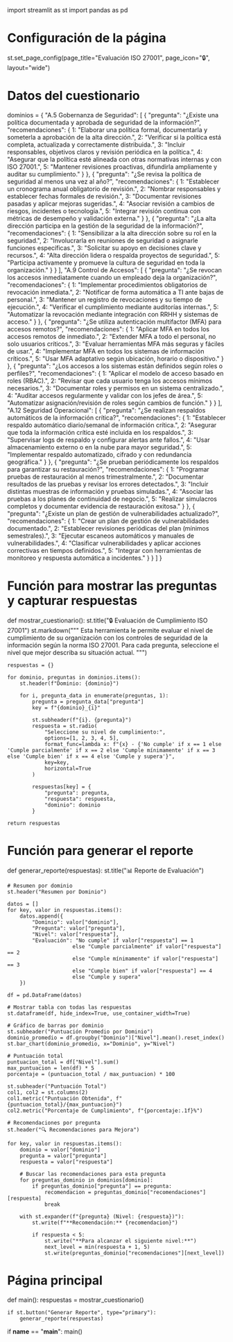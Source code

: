 import streamlit as st
import pandas as pd

# Configuración de la página
st.set_page_config(page_title="Evaluación ISO 27001", page_icon="🔒", layout="wide")

# Datos del cuestionario
dominios = {
    "A.5 Gobernanza de Seguridad": [
        {
            "pregunta": "¿Existe una política documentada y aprobada de seguridad de la información?",
            "recomendaciones": {
                1: "Elaborar una política formal, documentarla y someterla a aprobación de la alta dirección.",
                2: "Verificar si la política está completa, actualizada y correctamente distribuida.",
                3: "Incluir responsables, objetivos claros y revisión periódica en la política.",
                4: "Asegurar que la política esté alineada con otras normativas internas y con ISO 27001.",
                5: "Mantener revisiones proactivas, difundirla ampliamente y auditar su cumplimiento."
            }
        },
        {
            "pregunta": "¿Se revisa la política de seguridad al menos una vez al año?",
            "recomendaciones": {
                1: "Establecer un cronograma anual obligatorio de revisión.",
                2: "Nombrar responsables y establecer fechas formales de revisión.",
                3: "Documentar revisiones pasadas y aplicar mejoras sugeridas.",
                4: "Asociar revisión a cambios de riesgos, incidentes o tecnología.",
                5: "Integrar revisión continua con métricas de desempeño y validación externa."
            }
        },
        {
            "pregunta": "¿La alta dirección participa en la gestión de la seguridad de la información?",
            "recomendaciones": {
                1: "Sensibilizar a la alta dirección sobre su rol en la seguridad.",
                2: "Involucrarla en reuniones de seguridad o asignarle funciones específicas.",
                3: "Solicitar su apoyo en decisiones clave y recursos.",
                4: "Alta dirección lidera o respalda proyectos de seguridad.",
                5: "Participa activamente y promueve la cultura de seguridad en toda la organización."
            }
        }
    ],
    "A.9 Control de Accesos": [
        {
            "pregunta": "¿Se revocan los accesos inmediatamente cuando un empleado deja la organización?",
            "recomendaciones": {
                1: "Implementar procedimientos obligatorios de revocación inmediata.",
                2: "Notificar de forma automática a TI ante bajas de personal.",
                3: "Mantener un registro de revocaciones y su tiempo de ejecución.",
                4: "Verificar el cumplimiento mediante auditorías internas.",
                5: "Automatizar la revocación mediante integración con RRHH y sistemas de acceso."
            }
        },
        {
            "pregunta": "¿Se utiliza autenticación multifactor (MFA) para accesos remotos?",
            "recomendaciones": {
                1: "Aplicar MFA en todos los accesos remotos de inmediato.",
                2: "Extender MFA a todo el personal, no solo usuarios críticos.",
                3: "Evaluar herramientas MFA más seguras y fáciles de usar.",
                4: "Implementar MFA en todos los sistemas de información críticos.",
                5: "Usar MFA adaptativo según ubicación, horario o dispositivo."
            }
        },
        {
            "pregunta": "¿Los accesos a los sistemas están definidos según roles o perfiles?",
            "recomendaciones": {
                1: "Aplicar el modelo de acceso basado en roles (RBAC).",
                2: "Revisar que cada usuario tenga los accesos mínimos necesarios.",
                3: "Documentar roles y permisos en un sistema centralizado.",
                4: "Auditar accesos regularmente y validar con los jefes de área.",
                5: "Automatizar asignación/revisión de roles según cambios de función."
            }
        }
    ],
    "A.12 Seguridad Operacional": [
        {
            "pregunta": "¿Se realizan respaldos automáticos de la información crítica?",
            "recomendaciones": {
                1: "Establecer respaldo automático diario/semanal de información crítica.",
                2: "Asegurar que toda la información crítica esté incluida en los respaldos.",
                3: "Supervisar logs de respaldo y configurar alertas ante fallos.",
                4: "Usar almacenamiento externo o en la nube para mayor seguridad.",
                5: "Implementar respaldo automatizado, cifrado y con redundancia geográfica."
            }
        },
        {
            "pregunta": "¿Se prueban periódicamente los respaldos para garantizar su restauración?",
            "recomendaciones": {
                1: "Programar pruebas de restauración al menos trimestralmente.",
                2: "Documentar resultados de las pruebas y revisar los errores detectados.",
                3: "Incluir distintas muestras de información y pruebas simuladas.",
                4: "Asociar las pruebas a los planes de continuidad de negocio.",
                5: "Realizar simulacros completos y documentar evidencia de restauración exitosa."
            }
        },
        {
            "pregunta": "¿Existe un plan de gestión de vulnerabilidades actualizado?",
            "recomendaciones": {
                1: "Crear un plan de gestión de vulnerabilidades documentado.",
                2: "Establecer revisiones periódicas del plan (mínimos semestrales).",
                3: "Ejecutar escaneos automáticos y manuales de vulnerabilidades.",
                4: "Clasificar vulnerabilidades y aplicar acciones correctivas en tiempos definidos.",
                5: "Integrar con herramientas de monitoreo y respuesta automática a incidentes."
            }
        }
    ]
}

# Función para mostrar las preguntas y capturar respuestas
def mostrar_cuestionario():
    st.title("🔒 Evaluación de Cumplimiento ISO 27001")
    st.markdown("""
    Esta herramienta le permite evaluar el nivel de cumplimiento de su organización con los controles de seguridad 
    de la información según la norma ISO 27001. Para cada pregunta, seleccione el nivel que mejor describa su situación actual.
    """)
    
    respuestas = {}
    
    for dominio, preguntas in dominios.items():
        st.header(f"Dominio: {dominio}")
        
        for i, pregunta_data in enumerate(preguntas, 1):
            pregunta = pregunta_data["pregunta"]
            key = f"{dominio}_{i}"
            
            st.subheader(f"{i}. {pregunta}")
            respuesta = st.radio(
                "Seleccione su nivel de cumplimiento:",
                options=[1, 2, 3, 4, 5],
                format_func=lambda x: f"{x} - {'No cumple' if x == 1 else 'Cumple parcialmente' if x == 2 else 'Cumple mínimamente' if x == 3 else 'Cumple bien' if x == 4 else 'Cumple y supera'}",
                key=key,
                horizontal=True
            )
            
            respuestas[key] = {
                "pregunta": pregunta,
                "respuesta": respuesta,
                "dominio": dominio
            }
    
    return respuestas

# Función para generar el reporte
def generar_reporte(respuestas):
    st.title("📊 Reporte de Evaluación")
    
    # Resumen por dominio
    st.header("Resumen por Dominio")
    
    datos = []
    for key, valor in respuestas.items():
        datos.append({
            "Dominio": valor["dominio"],
            "Pregunta": valor["pregunta"],
            "Nivel": valor["respuesta"],
            "Evaluación": "No cumple" if valor["respuesta"] == 1 
                         else "Cumple parcialmente" if valor["respuesta"] == 2 
                         else "Cumple mínimamente" if valor["respuesta"] == 3 
                         else "Cumple bien" if valor["respuesta"] == 4 
                         else "Cumple y supera"
        })
    
    df = pd.DataFrame(datos)
    
    # Mostrar tabla con todas las respuestas
    st.dataframe(df, hide_index=True, use_container_width=True)
    
    # Gráfico de barras por dominio
    st.subheader("Puntuación Promedio por Dominio")
    dominio_promedio = df.groupby("Dominio")["Nivel"].mean().reset_index()
    st.bar_chart(dominio_promedio, x="Dominio", y="Nivel")
    
    # Puntuación total
    puntuacion_total = df["Nivel"].sum()
    max_puntuacion = len(df) * 5
    porcentaje = (puntuacion_total / max_puntuacion) * 100
    
    st.subheader("Puntuación Total")
    col1, col2 = st.columns(2)
    col1.metric("Puntuación Obtenida", f"{puntuacion_total}/{max_puntuacion}")
    col2.metric("Porcentaje de Cumplimiento", f"{porcentaje:.1f}%")
    
    # Recomendaciones por pregunta
    st.header("🔍 Recomendaciones para Mejora")
    
    for key, valor in respuestas.items():
        dominio = valor["dominio"]
        pregunta = valor["pregunta"]
        respuesta = valor["respuesta"]
        
        # Buscar las recomendaciones para esta pregunta
        for preguntas_dominio in dominios[dominio]:
            if preguntas_dominio["pregunta"] == pregunta:
                recomendacion = preguntas_dominio["recomendaciones"][respuesta]
                break
        
        with st.expander(f"{pregunta} (Nivel: {respuesta})"):
            st.write(f"**Recomendación:** {recomendacion}")
            
            if respuesta < 5:
                st.write("**Para alcanzar el siguiente nivel:**")
                next_level = min(respuesta + 1, 5)
                st.write(preguntas_dominio["recomendaciones"][next_level])

# Página principal
def main():
    respuestas = mostrar_cuestionario()
    
    if st.button("Generar Reporte", type="primary"):
        generar_reporte(respuestas)

if __name__ == "__main__":
    main()
